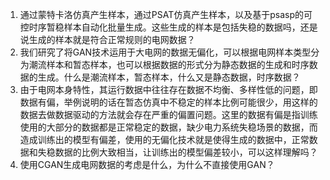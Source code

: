 1. 通过蒙特卡洛仿真产生样本，通过PSAT仿真产生样本，以及基于psasp的可控时序暂稳样本自动化批量生成。这些生成的样本是包括失稳的数据吗，还是说生成的样本就是符合正常规则的电网数据？
2. 我们研究了将GAN技术运用于大电网的数据无偏化，可以根据电网样本类型分为潮流样本和暂态样本，也可以根据数据的形式分为静态数据的生成和时序数据的生成。什么是潮流样本，暂态样本，什么又是静态数据，时序数据？
3. 由于电网本身特性，其运行数据中往往存在数据不均衡、多样性低的问题，即数据有偏，举例说明的话在暂态仿真中不稳定的样本比例可能很少，用这样的数据去做数据驱动的方法就会存在严重的偏置问题。这里的数据有偏是指训练使用的大部分的数据都是正常稳定的数据，缺少电力系统失稳场景的数据，而造成训练出的模型有偏差，使用的无偏化技术就是使得生成的数据中，正常数据和失稳数据的比例大致相当，让训练出的模型偏差较小，可以这样理解吗？
3. 使用CGAN生成电网数据的考虑是什么，为什么不直接使用GAN？